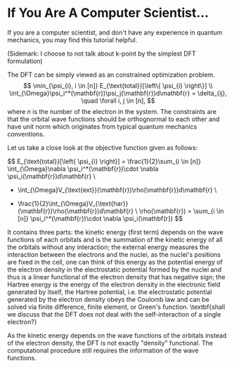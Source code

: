 # If You Are A Computer Scientist...

If you are a computer scientist, and don't have any experience in quantum mechanics, you may find this tutorial helpful.

(Sidemark: I choose to not talk about k-point by the simplest DFT formulation)

The DFT can be simply viewed as an constrained optimization problem.
$$
\min_{\psi_{i}, i \in [n]} E_{\text{total}}[\left\{ \psi_{i} \right\}]   \\
\int_{\Omega}\psi_i^*(\mathbf{r})\psi_j(\mathbf{r})d\mathbf{r} = \delta_{ij}, \quad \forall i, j \in [n],
$$
where $n$ is the number of the electron in the system. The constraints are that the orbital wave functions should be orthognormal
to each other and have unit norm which originates from typical quantum
mechanics conventions.

Let us take a close look at the objective function given as follows:

$$
  E_{\text{total}}[\left\{ \psi_{i} \right\}] = \frac{1}{2}\sum_{i \in [n]} \int_{\Omega}\nabla \psi_i^*(\mathbf{r})\cdot \nabla \psi_i(\mathbf{r})d\mathbf{r} \\
  - \int_{\Omega}V_{\text{ext}}(\mathbf{r})\rho(\mathbf{r})d\mathbf{r}    \\
  + \frac{1}{2}\int_{\Omega}V_{\text{har}}(\mathbf{r})\rho(\mathbf{r})d\mathbf{r}    \\
  \rho(\mathbf{r}) = \sum_{i \in [n]} \psi_i^*(\mathbf{r})\cdot \nabla \psi_i(\mathbf{r})
$$

It contains three parts: the kinetic energy (first term) depends on the wave functions of each orbitals and is the
summation of the kinetic energy of all the orbitals without any interaction;
the external energy measures the interaction between the electrons and the
nuclei, as the nuclei's positions are fixed in the cell, one can think of
this energy as the potential energy of the electron density in the electrostatic potential formed by the nuclei and thus is a linear functional of the electron
density that has negative sign; the Hartree energy is the energy of the
electron density in the electronic field generated by itself, the Hartree potential,
i.e. the electrostatic potential generated by the electron density obeys the
Coulomb law and can be solved via finite difference, finite element, or
Green's function.
\textbf{shall we discuss
that the DFT does not deal with the self-interaction of a single electron?}

As the kinetic energy depends on the wave functions of the orbitals instead of the electron density, the DFT is not exactly "density" functional. The computational procedure still requires the information of the wave functions.